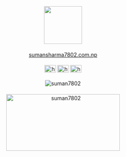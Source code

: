 <div id="header" align="center">
  <img src="https://media.giphy.com/media/M9gbBd9nbDrOTu1Mqx/giphy.gif" width="100"/>
</div>

<h4 align="center"></h4>
<p align="center">
<a href="https://www.sumansharma7802.com.np">sumansharma7802.com.np</a>
</p>

<h4 align="center"></h4>
<p align="center">
<a href="https://www.linkedin.com/in/suman-sharma-502785228/" target="blank"><img align="center" src="https://skillicons.dev/icons?i=linkedin" alt="https://www.linkedin.com/in/suman-sharma-502785228/" height="20" width="30" /></a>
  <a href="https://www.instagram.com/suman_sharma7802/" target="blank"><img align="center" src="https://skillicons.dev/icons?i=instagram" alt="https://www.instagram.com/suman_sharma7802/" height="20" width="30" /></a>
<a href="https://www.facebook.com/suman7802" target="blank"><img align="center" src="https://raw.githubusercontent.com/rahuldkjain/github-profile-readme-generator/master/src/images/icons/Social/facebook.svg" alt="https://www.facebook.com/suman7802" height="20" width="30" /></a>
</p>

<h4 align="center"></h4>
<p align="center">
<img align="center" src="https://github-readme-streak-stats.herokuapp.com/?user=suman7802&" alt="suman7802" />
</p>

<h4 align="center"></h4>
<p align="center">
<img align="center" src="https://github-readme-streak-stats.herokuapp.com/?user=suman7802&" alt="suman7802" height="150cm" width="300cm" />
</p>
